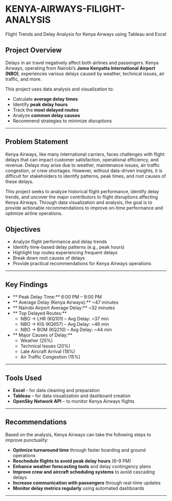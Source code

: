 # KENYA-AIRWAYS-FILIGHT-ANALYSIS
Flight Trends and Delay Analysis for Kenya Airways using Tableau and Excel

##  Project Overview

Delays in air travel negatively affect both airlines and passengers. Kenya Airways, operating from Nairobi’s **Jomo Kenyatta International Airport (NBO)**, experiences various delays caused by weather, technical issues, air traffic, and more. 

This project uses data analysis and visualization to:

- Calculate **average delay times**
- Identify **peak delay hours**
- Track the **most delayed routes**
- Analyze **common delay causes**
- Recommend strategies to minimize disruptions

---

 ##  Problem Statement
Kenya Airways, like many international carriers, faces challenges with flight delays that can impact customer satisfaction, operational efficiency, and revenue. Delays may arise due to weather, maintenance issues, air traffic congestion, or crew shortages. However, without data-driven insights, it is difficult for stakeholders to identify patterns, peak times, and root causes of these delays.

This project seeks to analyze historical flight performance, identify delay trends, and uncover the major contributors to flight disruptions affecting Kenya Airways. Through data visualization and analysis, the goal is to provide actionable recommendations to improve on-time performance and optimize airline operations.

##  Objectives

-  Analyze flight performance and delay trends
-  Identify time-based delay patterns (e.g., peak hours)
-  Highlight top routes experiencing frequent delays
-  Break down root causes of delays
-  Provide practical recommendations for Kenya Airways operations

---



##  Key Findings

- ** Peak Delay Time:** 6:00 PM – 9:00 PM
- ** Average Delay (Kenya Airways):** ~47 minutes  
- ** Nairobi Airport Average Delay:** ~32 minutes  
- ** Top Delayed Routes:**  
  - NBO → LHR (KQ101) – Avg Delay: ~37 min  
  - NBO → KIS (KQ657) – Avg Delay: ~46 min  
  - NBO → BOM (KQ210) – Avg Delay: ~44 min  
- ** Major Causes of Delay:**
  - Weather (25%)
  - Technical Issues (20%)
  - Late Aircraft Arrival (18%)
  - Air Traffic Congestion (15%)

---

##  Tools Used
- **Excel** - for data cleaning and preparation
- **Tableau** – for data visualization and dashboard creation      
- **OpenSky Network API** – to monitor Kenya Airways flights  
    

---

##  Recommendations

Based on the analysis, Kenya Airways can take the following steps to improve punctuality:

-  **Optimize turnaround time** through faster boarding and ground operations  
-  **Reschedule flights to avoid peak delay hours** (6–9 PM)  
-  **Enhance weather forecasting tools** and delay contingency plans  
-  **Improve crew and aircraft scheduling systems** to avoid cascading delays  
-  **Increase communication with passengers** through real-time updates  
-  **Monitor delay metrics regularly** using automated dashboards

---
